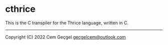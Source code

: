 [//]: # "SPDX-FileCopyrightText: (C) 2022 Cem Geçgel <gecgelcem@outlook.com>"
[//]: # "SPDX-License-Identifier: GPL-3.0-or-later"

# cthrice

This is the C transpiler for the Thrice language, written in C.

---

Copyright (C) 2022 Cem Geçgel <gecgelcem@outlook.com>
